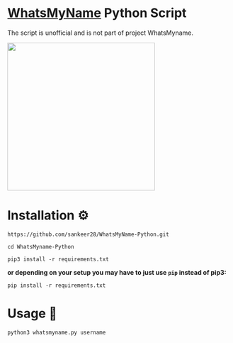 
# [WhatsMyName](https://github.com/WebBreacher/WhatsMyName) Python Script 

The script is unofficial and is not part of project WhatsMyname.

<img width="333" src="https://user-images.githubusercontent.com/104733166/189120786-f854c5f8-57df-408c-bf33-b8eda521572c.png">



# Installation ⚙️

```
https://github.com/sankeer28/WhatsMyName-Python.git
```

```
cd WhatsMyname-Python
```

```
pip3 install -r requirements.txt
```

**or depending on your setup you may have to just use `pip` instead of pip3:**

```
pip install -r requirements.txt
```

# Usage 📖

```
python3 whatsmyname.py username 
```
<br>







